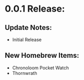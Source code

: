 # 0.0.1 Release:
## Update Notes:
- Initial Release
## New Homebrew Items:
- Chronoloom Pocket Watch
- Thornwrath